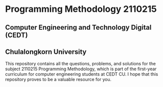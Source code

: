# Programming Methodology 2110215
## Computer Engineering and Technology Digital (CEDT)
## Chulalongkorn University
This repository contains all the questions, problems, and solutions for the subject 2110215 Programming Methodology, which is part of the first-year curriculum for computer engineering students at CEDT CU. I hope that this repository proves to be a valuable resource for you.
